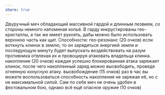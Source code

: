 ```yaml
---
share: true
---
```

Двуручный меч обладающий массивной гардой и длинным лезвием, со стороны немного напоминая копьё. В гарду инкрустированы гео-кристаллы, а так же имеет рукоять, дабы можно было использовать верхнюю часть как щит. Способности: гео-резонанс (20 очков) если воткнуть клинок в землю, то он зарядиться энергией земли и последующую минуту будет выпускать воздействовать на разум противника отвлекая их и провоцируя атаковать владельца клинка. накопление (20 очков) каждая успешно блокированная атака заряжает клинок, после чего накопленный заряд можно высвободить, проведя огненную конусную атаку. высвобождение (15 очков) раз в час вы можете воспользоваться способность накопления не заряжая её, но с не максимальной силой. Сам по себе меч не очень удобен в фехтовальном бою, однако всё ещё опасное оружие (10 очков)
